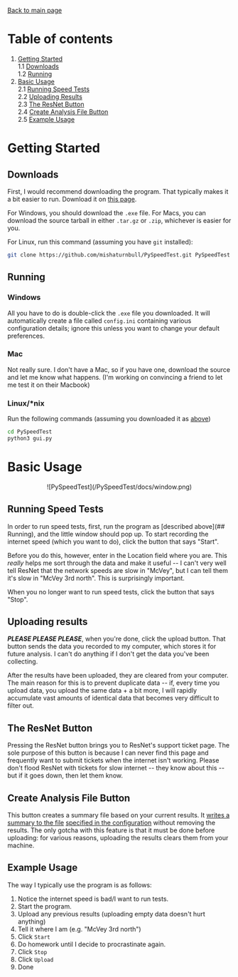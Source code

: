 [Back to main page](index.html)

# Table of contents

1. [Getting Started](#getting-started)  
    1.1 [Downloads](#downloads)  
    1.2 [Running](#running)  
2. [Basic Usage](#basic-usage)  
    2.1 [Running Speed Tests](#running-speed-tests)  
    2.2 [Uploading Results](#uploading-results)  
    2.3 [The ResNet Button](#the-resnet-button)  
    2.4 [Create Analysis File Button](#create-analysis-file-button)  
    2.5 [Example Usage](#example-usage)  

# Getting Started

## Downloads

First, I would recommend downloading the program.  That typically makes it a bit easier to run.  Download it on [this page](downloads).

For Windows, you should download the `.exe` file.  For Macs, you can download the source tarball in either `.tar.gz` or `.zip`, whichever is easier for you.  

For Linux, run this command (assuming you have `git` installed):
```bash
git clone https://github.com/mishaturnbull/PySpeedTest.git PySpeedTest
```

## Running

### Windows

All you have to do is double-click the `.exe` file you downloaded.  It will automatically create a file called `config.ini` containing various configuration details; ignore this unless you want to change your default preferences.

### Mac

Not really sure.  I don't have a Mac, so if you have one, download the source and let me know what happens.  (I'm working on convincing a friend to let me test it on their Macbook)

### Linux/\*nix

Run the following commands (assuming you downloaded it as [above](#downloads))
```bash
cd PySpeedTest
python3 gui.py
```

# Basic Usage
<p align="center">
![PySpeedTest](/PySpeedTest/docs/window.png)
</p>

## Running Speed Tests

In order to run speed tests, first, run the program as [described above](## Running), and the little window should pop up.  To start recording the internet speed (which you want to do), click the button that says "Start".

Before you do this, however, enter in the Location field where you are.  This *really* helps me sort through the data and make it useful -- I can't very well tell ResNet that the network speeds are slow in "McVey", but I can tell them it's slow in "McVey 3rd north".  This is surprisingly important.

When you no longer want to run speed tests, click the button that says "Stop".

## Uploading results

***PLEASE PLEASE PLEASE***, when you're done, click the upload button.  That button sends the data you recorded to my computer, which stores it for future analysis.  I can't do anything if I don't get the data you've been collecting.

After the results have been uploaded, they are cleared from your computer.  The main reason for this is to prevent duplicate data -- if, every time you upload data, you upload the same data + a bit more, I will rapidly accumulate vast amounts of identical data that becomes very difficult to filter out.  

## The ResNet Button

Pressing the ResNet button brings you to ResNet's support ticket page.  The sole purpose of this button is because I can never find this page and frequently want to submit tickets when the internet isn't working.  Please don't flood ResNet with tickets for slow internet -- they know about this -- but if it goes down, then let them know.

## Create Analysis File Button

This button creates a summary file based on your current results.  It
[writes a summary to the file](https://github.com/mishaturnbull/PySpeedTest/issues/3)
[specified in the configuration](https://github.com/mishaturnbull/PySpeedTest/issues/5)
without removing the results.  The only gotcha with this feature is that it must be done before uploading: for various reasons, uploading the results clears them from your machine.

## Example Usage

The way I typically use the program is as follows:

1. Notice the internet speed is bad/I want to run tests.
2. Start the program.
3. Upload any previous results (uploading empty data doesn't hurt anything)
4. Tell it where I am (e.g. "McVey 3rd north")
5. Click `Start`
6. Do homework until I decide to procrastinate again.
7. Click `Stop`
8. Click `Upload`
9. Done


[downloads]: github.com/mishaturnbull/PySpeedTest/releases/latest
